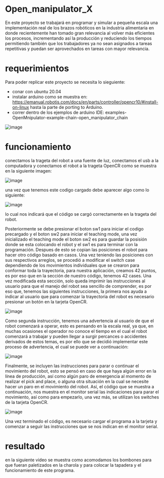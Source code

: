 # Open_manipulator_X
En este proyecto se trabajará en programar y simular a pequeña escala una implementación real de los brazos robóticos en la industria alimentaria en donde recientemente han tomado gran relevancia al volver más eficientes los procesos, incrementando así la producción y reduciendo los tiempos permitiendo también que los trabajadores ya no sean asignados a tareas repetitivas y puedan ser aprovechados en tareas con mayor relevancia.  
# requerimientos
Para poder replicar este proyecto se necesita lo sieguiente:
- conar con ubuntu 20.04
- instalar arduino como se muestra en: https://emanual.robotis.com/docs/en/parts/controller/opencr10/#install-on-linux hasta la parte de porting to Arduino.
- correr dentro de los ejemplos de arduino IDE: examples-OpenMnipulator-example-chain-open_manipulator_chain

![image](https://user-images.githubusercontent.com/99926615/166831342-cb22fd19-05ef-4bde-a473-13159d3f5eb1.png)
# funcionamiento
conectamos la trageta del robot a una fuente de luz, conectamos el usb a la computadora y conectamos el robot a la trageta OpenCR como se muestra en la siguiente imagen:

![image](https://user-images.githubusercontent.com/99926615/166833242-2f5832b0-6c9d-47a2-a4c2-a152b6f082fc.png)

una vez que tenemos este codigo cargado debe aparecer algo como lo siguiente:

![image](https://user-images.githubusercontent.com/99926615/166832047-efa71e64-f1f2-493b-826e-99862a2c0e4a.png)

lo cual nos indicará que el código se cargó correctamente en la trageta del robot.

Posteriormente se debe presionar el boton sw1 para iniciar el codigo precargado y el boton sw2 para iniciar el teaching mode, una vez inicializado el teaching mode el boton sw2 es para guardar la posisión donde se esta colocando el robot y el sw1 es para terminar con la programación.
Despues de esto se copian las posiciones el robot para hacer otro código basado en casos. Una vez teniendo las posiciones con sus respectivos arreglos, se procedió a modificar el switch case dependiendo de los movimientos individuales que se crearon para conformar toda la trayectoria, para nuestra aplicación, creamos 42 puntos, es por eso que en la sección de nuestro código, tenemos 42 cases. 
Una vez modificada esta sección, solo queda imprimir las instrucciones al usuario para que el manejo del robot sea sencillo de comprender, es por eso que, tenemos las siguientes instrucciones, la primera nos ayuda a indicar al usuario que para comenzar la trayectoria del robot es necesario presionar un botón en la tarjeta OpenCR.

![image](https://user-images.githubusercontent.com/99926615/166835798-f57b31b4-9b8b-4bad-b0da-24f6e69c7251.png)

Como segunda instrucción, tenemos una advertencia al usuario de que el robot comenzará a operar, esto es pensando en la escala real, ya que, en muchas ocasiones el operador no conoce el tiempo en el cual el robot comenzará a trabajar y pueden llegar a surgir percances o accidentes derivados de estos temas, es por ello que se decidió implementar este proceso de advertencia, el cual se puede ver a continuación:

![image](https://user-images.githubusercontent.com/99926615/166835917-79484503-c195-48af-9584-6e83b9a65f18.png)

Finalmente, se incluyen las instrucciones para parar o continuar el movimiento del robot, esto se pensó en caso de que haya algún error en la línea de producción, así como algún paro de emergencia al momento de realizar el pick and place, o alguna otra situación en la cual se necesite hacer un paro en el movimiento del robot. Así, el código que se muestra a continuación, nos muestra en el monitor serial las indicaciones para parar el movimiento, así como para empezarlo, una vez más, se utilizan los switches de la tarjeta OpenCR.

![image](https://user-images.githubusercontent.com/99926615/166836018-8b73c429-36ea-4ddf-af8e-61cc980454be.png)

Una vez terminado el código, es necesario cargar el programa a la tarjeta y comenzar a seguir las instrucciones que se nos indican en el monitor serial.
# resultado
en la siguiente video se muestra como acomodamos los bombones para que fueran paletizados en la charola y para colocar la tapadera y el funcionamiento de este programa.

